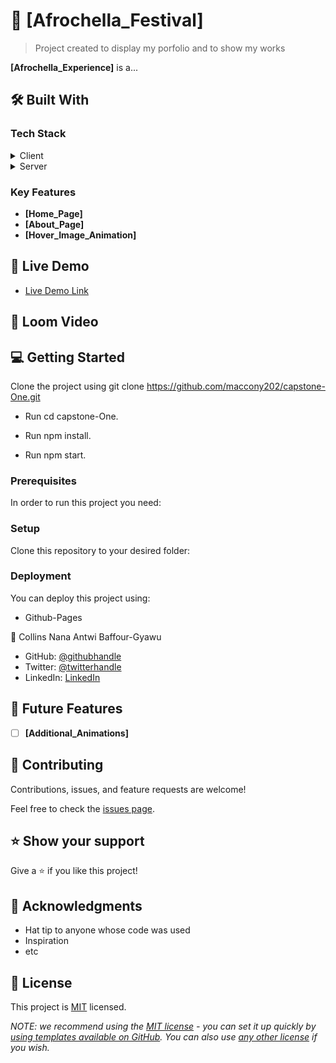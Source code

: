 <a name="readme-top"></a>

# 📖 [Afrochella_Festival] <a name="about-project"></a>

> Project created to display my porfolio and to show my works

**[Afrochella_Experience]** is a...

## 🛠 Built With <a name="built-with"></a>

### Tech Stack <a name="tech-stack"></a>

<details>
  <summary>Client</summary>
  <ul>
    <li><a href="https://reactjs.org/">HTML</a></li>
  </ul>
  <ul>
    <li><a href="https://reactjs.org/">CSS</a></li>
  </ul>
  <ul>
    <li><a href="https://reactjs.org/">JAVASCRIPT</a></li>
  </ul>
</details>

<details>
  <summary>Server</summary>
  <ul>
    <li><a href="https://github.com/settings/pages">Github-Pages</a></li>
  </ul>
</details>


<!-- Features -->

### Key Features <a name="key-features"></a>

- **[Home_Page]**
- **[About_Page]**
- **[Hover_Image_Animation]**


## 🚀 Live Demo <a name="live-demo"></a>

- [Live Demo Link](https://maccony202.github.io/my-Portfolio/)

## 🚀  Loom Video <a name="loom-video"></a>


## 💻 Getting Started <a name="getting-started"></a>

Clone the project using git clone https://github.com/maccony202/capstone-One.git

- Run cd capstone-One.

- Run npm install.

- Run npm start.

### Prerequisites

In order to run this project you need:


### Setup

Clone this repository to your desired folder:


### Deployment

You can deploy this project using:
- Github-Pages

👤 Collins Nana Antwi Baffour-Gyawu
- GitHub: [@githubhandle](https://github.com/maccony202)
- Twitter: [@twitterhandle](https://twitter.com/Januaryhappine2)
- LinkedIn: [LinkedIn](https://linkedin.com/in/nana-antwi-collins-21b423244?)


## 🔭 Future Features <a name="future-features"></a>

- [ ] **[Additional_Animations]**

<!-- CONTRIBUTING -->

## 🤝 Contributing <a name="contributing"></a>

Contributions, issues, and feature requests are welcome!

Feel free to check the [issues page](../../issues/).

<!-- SUPPORT -->

## ⭐️ Show your support <a name="support"></a>

Give a ⭐️ if you like this project!

<!-- ACKNOWLEDGEMENTS -->

## 🙏 Acknowledgments <a name="acknowledgements"></a>
- Hat tip to anyone whose code was used
- Inspiration
- etc

<!-- LICENSE -->

## 📝 License <a name="license"></a>

This project is [MIT](./LICENSE) licensed.

_NOTE: we recommend using the [MIT license](https://choosealicense.com/licenses/mit/) - you can set it up quickly by [using templates available on GitHub](https://docs.github.com/en/communities/setting-up-your-project-for-healthy-contributions/adding-a-license-to-a-repository). You can also use [any other license](https://choosealicense.com/licenses/) if you wish._